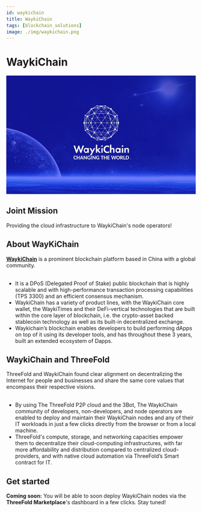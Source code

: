 ```yaml
---
id: waykichain
title: WaykiChain
tags: [blockchain_solutions]
image: ./img/waykichain.png
---
```


# WaykiChain

![](./img/waykichain_header.png)
<br/>

## Joint Mission

Providing the cloud infrastructure to WaykiChain's node operators!

## About WayKiChain

**[WaykiChain](https://www.waykichain.com/)** is a prominent blockchain platform based in China with a global community.
<br/>
<br/>

- It is a DPoS (Delegated Proof of Stake) public blockchain that is highly scalable and with high-performance transaction processing capabilities (TPS 3300) and an efficient consensus mechanism.
- WaykiChain has a variety of product lines, with the WaykiChain core wallet, the WaykiTimes and their DeFi-vertical technologies that are built within the core layer of blockchain, i.e. the crypto-asset backed stablecoin technology as well as its built-in decentralized exchange.
- Waykichain’s blockchain enables developers to build performing dApps on top of it using its developer tools, and has throughout these 3 years, built an extended ecosystem of Dapps.

## WaykiChain and ThreeFold 

ThreeFold and WaykiChain found clear alignment on decentralizing the Internet for people and businesses and share the same core values that encompass their respective visions.
<br/>
<br/>

- By using The ThreeFold P2P cloud and the 3Bot, The WaykiChain community of developers, non-developers, and node operators are enabled to deploy and maintain their WaykiChain nodes and any of their IT workloads in just a few clicks directly from the browser or from a local machine. 
- ThreeFold's compute, storage, and networking capacities empower them to decentralize their cloud-computing infrastructures, with far more affordability and distribution compared to centralized cloud-providers, and with native cloud automation via ThreeFold’s Smart contract for IT.

## Get started

**Coming soon:** You will be able to soon deploy WaykiChain nodes via the **ThreeFold Marketplace**'s dashboard in a few clicks. Stay tuned!